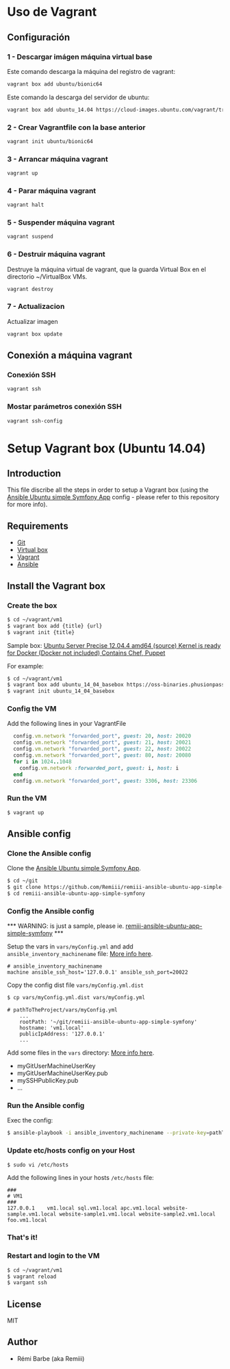# Uso de Vagrant

## Configuración


### 1 - Descargar imágen máquina virtual base

Este comando descarga la máquina del registro de vagrant:

```bash
vagrant box add ubuntu/bionic64
```

Este comando la descarga del servidor de ubuntu:

```bash
vagrant box add ubuntu_14.04 https://cloud-images.ubuntu.com/vagrant/trusty/current/trusty-server-cloudimg-amd64-vagrant-disk1.box
```

### 2 - Crear Vagrantfile con la base anterior

```bash
vagrant init ubuntu/bionic64
```

### 3 - Arrancar máquina vagrant

```bash
vagrant up
```

### 4 - Parar máquina vagrant

```bash
vagrant halt
```

### 5 - Suspender máquina vagrant

```bash
vagrant suspend
```

### 6 - Destruir máquina vagrant

Destruye la máquina virtual de vagrant, que la guarda Virtual Box en el directorio ~/VirtualBox VMs.

```bash
vagrant destroy
```

### 7 - Actualizacion

Actualizar imagen

```bash
vagrant box update
```

## Conexión a máquina vagrant

### Conexión SSH

```bash
vagrant ssh
```

### Mostar parámetros conexión SSH

```bash
vagrant ssh-config
```


# Setup Vagrant box (Ubuntu 14.04)

## Introduction

This file discribe all the steps in order to setup a Vagrant box (using the [Ansible Ubuntu simple Symfony App](https://github.com/Remiii/remiii-ansible-ubuntu-app-simple-symfony) config - please refer to this repository for more info).

## Requirements

* [Git](http://git-scm.com)
* [Virtual box](https://www.virtualbox.org)
* [Vagrant](http://www.vagrantup.com)
* [Ansible](http://www.ansible.com)

## Install the Vagrant box

### Create the box

```bash
$ cd ~/vagrant/vm1
$ vagrant box add {title} {url}
$ vagrant init {title}
```

Sample box: [Ubuntu Server Precise 12.04.4 amd64 (source) Kernel is ready for Docker (Docker not included) Contains Chef, Puppet](https://oss-binaries.phusionpassenger.com/vagrant/boxes/latest/ubuntu-14.04-amd64-vbox.box)

For example:
```bash
$ cd ~/vagrant/vm1
$ vagrant box add ubuntu_14_04_basebox https://oss-binaries.phusionpassenger.com/vagrant/boxes/latest/ubuntu-14.04-amd64-vbox.box
$ vagrant init ubuntu_14_04_basebox
```

### Config the VM

Add the following lines in your VagrantFile
```ruby
  config.vm.network "forwarded_port", guest: 20, host: 20020
  config.vm.network "forwarded_port", guest: 21, host: 20021
  config.vm.network "forwarded_port", guest: 22, host: 20022
  config.vm.network "forwarded_port", guest: 80, host: 20080
  for i in 1024..1048
    config.vm.network :forwarded_port, guest: i, host: i
  end
  config.vm.network "forwarded_port", guest: 3306, host: 23306
```

### Run the VM

```bash
$ vagrant up
```

## Ansible config


### Clone the Ansible config

Clone the [Ansible Ubuntu simple Symfony App](https://github.com/Remiii/remiii-ansible-ubuntu-app-simple-symfony).

```bash
$ cd ~/git
$ git clone https://github.com/Remiii/remiii-ansible-ubuntu-app-simple-symfony.git
$ cd remiii-ansible-ubuntu-app-simple-symfony
```

### Config the Ansible config

*** WARNING: is just a sample, please ie. [remiii-ansible-ubuntu-app-simple-symfony](https://github.com/Remiii/remiii-ansible-ubuntu-app-simple-symfony/blob/master/README.md#setup) ***

Setup the vars in `vars/myConfig.yml` and add `ansible_inventory_machinename` file: [More info here](https://github.com/Remiii/remiii-ansible-ubuntu-app-simple-symfony/blob/master/README.md#setup).

```
# ansible_inventory_machinename
machine ansible_ssh_host='127.0.0.1' ansible_ssh_port=20022
```

Copy the config dist file `vars/myConfig.yml.dist`
```sh
$ cp vars/myConfig.yml.dist vars/myConfig.yml
```

```
# pathToTheProject/vars/myConfig.yml
    ...
    rootPath: '~/git/remiii-ansible-ubuntu-app-simple-symfony'
    hostname: 'vm1.local'
    publicIpAddress: '127.0.0.1'
    ...
```

Add some files in the `vars` directory: [More info here](https://github.com/Remiii/remiii-ansible-ubuntu-app-simple-symfony/blob/master/README.md#setup).

- myGitUserMachineUserKey
- myGitUserMachineUserKey.pub
- mySSHPublicKey.pub
- ...

### Run the Ansible config

Exec the config:
```bash
$ ansible-playbook -i ansible_inventory_machinename --private-key=pathToYourVagrantPrivateKey -u vagrant ./myConfig.yml
```

### Update etc/hosts config on your Host

```sh
$ sudo vi /etc/hosts
```

Add the following lines in your hosts `/etc/hosts` file:
```
###
# VM1
###
127.0.0.1    vm1.local sql.vm1.local apc.vm1.local website-sample.vm1.local website-sample1.vm1.local website-sample2.vm1.local foo.vm1.local
```

### That's it!

### Restart and login to the VM

```bash
$ cd ~/vagrant/vm1
$ vagrant reload
$ vargant ssh
```

## License

MIT

## Author

* Rémi Barbe (aka Remiii)

 
